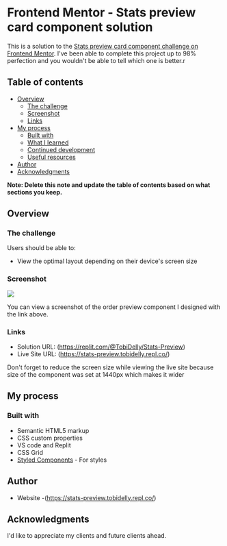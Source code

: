 # Frontend Mentor - Stats preview card component solution

This is a solution to the [Stats preview card component challenge on Frontend Mentor](https://www.frontendmentor.io/challenges/stats-preview-card-component-8JqbgoU62). I've been able to complete this project 
up to 98% perfection and you wouldn't be able to tell which one is better.r

## Table of contents

- [Overview](#overview)
  - [The challenge](#the-challenge)
  - [Screenshot](#screenshot)
  - [Links](#links)
- [My process](#my-process)
  - [Built with](#built-with)
  - [What I learned](#what-i-learned)
  - [Continued development](#continued-development)
  - [Useful resources](#useful-resources)
- [Author](#author)
- [Acknowledgments](#acknowledgments)

**Note: Delete this note and update the table of contents based on what sections you keep.**

## Overview

### The challenge

Users should be able to:

- View the optimal layout depending on their device's screen size

### Screenshot

![]('./images/stats-preview-solution.png')

You can view a screenshot of the order preview component I designed with the link above.


### Links

- Solution URL: (https://replit.com/@TobiDelly/Stats-Preview)
- Live Site URL: (https://stats-preview.tobidelly.repl.co/)

Don't forget to reduce the screen size while viewing the live site because size of the component was set at 1440px which makes it wider

## My process

### Built with

- Semantic HTML5 markup
- CSS custom properties
- VS code and Replit
- CSS Grid
- [Styled Components](https://styled-components.com/) - For styles


## Author

- Website -(https://stats-preview.tobidelly.repl.co/)


## Acknowledgments

I'd like to appreciate my clients and future clients ahead.
